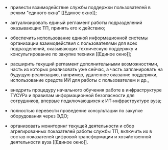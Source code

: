 - привести взаимодействие службы поддержки пользователей в режим "единого окна" [[Единое окно]];
- актуализировать единый регламент работы подразделений оказывающих ТП, принять его к действию;
- обеспечить использование единой информационной системы организации взаимодействия с пользователями для всех подразделений, оказывающих техническую поддержку и консультирование по закупке техники [[Единое окно]];
- расширить текущий регламент дополнительными возможностями, часть из которых реализовать уже сейчас, а часть запланировать на будущую реализацию, например, удаленное оказание поддержки, использование средств ИИ для работы с пользователем и др., 
- внедрить процедуру начального обучения работе в инфраструктуре ТУСУРа и правилам информационной безопасности для сотрудников, впервые подключающихся к ИТ-инфраструктуре вуза;
- полностью перевести проведение консультации по закупке оборудования через ЭДО;

- организовать мониторинг текущей деятельности и сбор агрегированных показателей работы службы ТП, включить их в состав показателей цифровой трансформации и хозяйственной деятельности вуза [[Единое окно]].